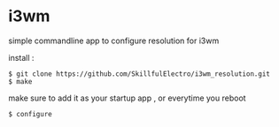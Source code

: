 # i3wm
simple commandline app to configure resolution for i3wm

install :

```shell
$ git clone https://github.com/SkillfulElectro/i3wm_resolution.git
$ make
```
make sure to add it as your startup app , or everytime you reboot

```shell
$ configure
```
